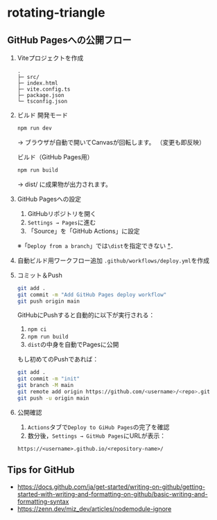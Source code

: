 # rotating-triangle

## GitHub Pagesへの公開フロー
1. Viteプロジェクトを作成

    ```pgsql
    .
    ├─ src/
    ├─ index.html
    ├─ vite.config.ts
    ├─ package.json
    └─ tsconfig.json
    ```

1. ビルド
    開発モード
    ```bash
    npm run dev
    ```
    → ブラウザが自動で開いてCanvasが回転します。
    （変更も即反映）

    ビルド（GitHub Pages用）
    ```bash
    npm run build
    ```
    → dist/ に成果物が出力されます。

1. GitHub Pagesへの設定
    1. GitHubリポジトリを開く
    1. `Settings → Pages`に進む
    1. 「Source」を「GitHub Actions」に設定

    ※「`Deploy from a branch`」では`\dist`を指定できない
    [†](https://docs.github.com/en/pages/getting-started-with-github-pages/configuring-a-publishing-source-for-your-github-pages-site)．

1. 自動ビルド用ワークフロー追加
    `.github/workflows/deploy.yml`を作成

1. コミット＆Push

    ```bash
    git add .
    git commit -m "Add GitHub Pages deploy workflow"
    git push origin main
    ```
    GitHubにPushすると自動的に以下が実行される：
    1. `npm ci`
    1. `npm run build`
    1. `dist`の中身を自動でPagesに公開

    もし初めてのPushであれば：
    ```bash
    git add .
    git commit -m "init"
    git branch -M main
    git remote add origin https://github.com/<username>/<repo>.git
    git push -u origin main
    ```

1. 公開確認
    1. `Actions`タブで`Deploy to GiHub Pages`の完了を確認
    1. 数分後，`Settings → GitHub Pages`にURLが表示：

    ```
    https://<username>.github.io/<repository-name>/
    ```

## Tips for GitHub
- https://docs.github.com/ja/get-started/writing-on-github/getting-started-with-writing-and-formatting-on-github/basic-writing-and-formatting-syntax
- https://zenn.dev/miz_dev/articles/nodemodule-ignore
